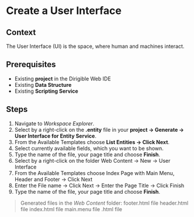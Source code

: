 # Create a User Interface

## Context
The User Interface (UI) is the space, where human and machines interact.

## Prerequisites
* Existing **project** in the Dirigible Web IDE
* Existing **Data Structure**
* Existing **Scripting Service**

## Steps
1. Navigate to *Workspace Explorer*. 
2. Select by a right-click on the **.entity** file in your **project -> Generate -> User Interface for Entity Service**.
3. From the Available Templates choose **List Entities -> Click Next**.
4. Select currently available fields, which you want to be shown.
5. Type the name of the file, your page title and choose **Finish**.
6. Select by a right-click on the folder Web Content -> New -> User Interface
7. From the Available Templates choose Index Page with Main Menu, Header and Footer -> Click Next
8. Enter the File name -> Click Next -> Enter the Page Title -> Click Finish
9. Type the name of the file, your page title and choose **Finish**.
> Generated files in the *Web Content* folder: 
> footer.html file
> header.html file
> index.html file
> main.menu file
> .html file
